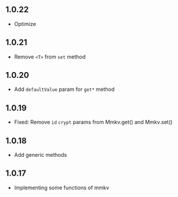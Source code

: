 ## 1.0.22

* Optimize

## 1.0.21

* Remove `<T>` from `set` method

## 1.0.20

* Add `defaultValue` param for `get*` method

## 1.0.19

* Fixed: Remove `id` `crypt` params from Mmkv.get() and Mmkv.set()

## 1.0.18

* Add generic methods

## 1.0.17

* Implementing some functions of mmkv